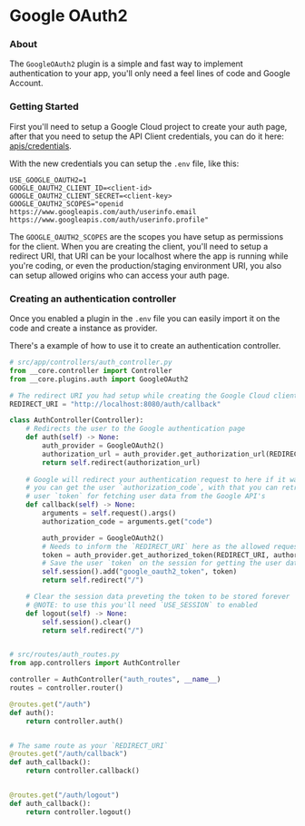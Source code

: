 # Google OAuth2

### About

The `GoogleOAuth2` plugin is a simple and fast way to implement authentication to your app,
you'll only need a feel lines of code and Google Account.

### Getting Started

First you'll need to setup a Google Cloud project to create your auth page,
after that you need to setup the API Client credentials, you can do it here: [apis/credentials](https://console.cloud.google.com/apis/credentials).

With the new credentials you can setup the `.env` file, like this:

```shell
USE_GOOGLE_OAUTH2=1
GOOGLE_OAUTH2_CLIENT_ID=<client-id>
GOOGLE_OAUTH2_CLIENT_SECRET=<client-key>
GOOGLE_OAUTH2_SCOPES="openid https://www.googleapis.com/auth/userinfo.email https://www.googleapis.com/auth/userinfo.profile"
```

The `GOOGLE_OAUTH2_SCOPES` are the scopes you have setup as permissions for the client.
When you are creating the client, you'll need to setup a redirect URI, that URI can be your localhost
where the app is running while you're coding, or even the production/staging environment URI,
you also can setup allowed origins who can access your auth page.

### Creating an authentication controller

Once you enabled a plugin in the `.env` file you can easily import it on the code
and create a instance as provider.

There's a example of how to use it to create an authentication controller.

```python
# src/app/controllers/auth_controller.py
from __core.controller import Controller
from __core.plugins.auth import GoogleOAuth2

# The redirect URI you had setup while creating the Google Cloud client
REDIRECT_URI = "http://localhost:8080/auth/callback"

class AuthController(Controller):
    # Redirects the user to the Google authentication page
    def auth(self) -> None:
        auth_provider = GoogleOAuth2()
        authorization_url = auth_provider.get_authorization_url(REDIRECT_URI)
        return self.redirect(authorization_url)
    
    # Google will redirect your authentication request to here if it was successfull,
    # you can get the user `authorization_code`, with that you can retrieve the,
    # user `token` for fetching user data from the Google API's
    def callback(self) -> None:
        arguments = self.request().args()
        authorization_code = arguments.get("code") 

        auth_provider = GoogleOAuth2()
        # Needs to inform the `REDIRECT_URI` here as the allowed request origin
        token = auth_provider.get_authorized_token(REDIRECT_URI, authorization_code)
        # Save the user `token` on the session for getting the user data later
        self.session().add("google_oauth2_token", token)
        return self.redirect("/")

    # Clear the session data preveting the token to be stored forever
    # @NOTE: to use this you'll need `USE_SESSION` to enabled
    def logout(self) -> None:
        self.session().clear()
        return self.redirect("/")


# src/routes/auth_routes.py
from app.controllers import AuthController

controller = AuthController("auth_routes", __name__)
routes = controller.router()

@routes.get("/auth")
def auth():
    return controller.auth()


# The same route as your `REDIRECT_URI`
@routes.get("/auth/callback")
def auth_callback():
    return controller.callback()


@routes.get("/auth/logout")
def auth_callback():
    return controller.logout()
```
